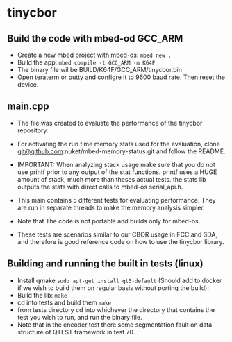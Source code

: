 # tinycbor

## Build the code with mbed-od GCC_ARM
- Create a new mbed project with mbed-os: `mbed new .`
- Build the app: `mbed compile -t GCC_ARM -m K64F`
- The binary file wil be BUILD/K64F/GCC_ARM/tinycbor.bin
- Open teraterm or putty and configre it to 9600 baud rate. Then reset the device.

## main.cpp
* The file was created to evaluate the performance of the tinycbor repository.
* For activating the run time memory stats used for the evaluation, clone git@github.com:nuket/mbed-memory-status.git and follow the README.
* IMPORTANT: When analyzing stack usage make sure that you do not use printf prior to any output of the stat functions. 
 printf uses a HUGE amount of stack, much more than theses actual tests. the stats lib outputs the stats with direct calls to mbed-os serial_api.h.

* This main contains 5 different tests for evaluating performance. They are run in separate threads to make the memory analysis simpler.
* Note that The code is not portable and builds only for mbed-os.
* These tests are scenarios similar to our CBOR usage in FCC and SDA, and therefore is good reference code on how to use the tinycbor library.

## Building and running the built in tests (linux)
* Install qmake `sudo apt-get install qt5-default` (Should add to docker if we wish to build them on regular basis without porting the build). 
* Build the lib: `make`
* cd into tests and build them `make`
* from tests directory cd into whichever the directory that contains the test you wish to run, and run the binary file.
* Note that in the encoder test there some segmentation fault on data structure of QTEST framework in test 70.